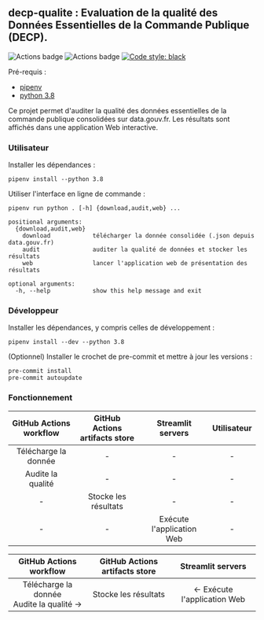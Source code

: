 ## **decp-qualite** : Evaluation de la qualité des Données Essentielles de la Commande Publique (DECP).


![Actions badge](https://github.com/139bercy/decp-qualite/actions/workflows/ci.yaml/badge.svg)
![Actions badge](https://github.com/139bercy/decp-qualite/actions/workflows/cd.yaml/badge.svg)
[![Code style: black](https://img.shields.io/badge/code%20style-black-000000.svg)](https://github.com/psf/black)

Pré-requis :
* [pipenv](https://pipenv-fork.readthedocs.io/en/latest/)
* [python 3.8](https://www.python.org/downloads/release/python-3810/)

Ce projet permet d'auditer la qualité des données essentielles de la commande publique consolidées sur data.gouv.fr. Les résultats sont affichés dans une application Web interactive.

### Utilisateur

Installer les dépendances  :
```shell
pipenv install --python 3.8
```

Utiliser l'interface en ligne de commande  :
```
pipenv run python . [-h] {download,audit,web} ...

positional arguments:
  {download,audit,web}
    download            télécharger la donnée consolidée (.json depuis data.gouv.fr)
    audit               auditer la qualité de données et stocker les résultats
    web                 lancer l'application web de présentation des résultats

optional arguments:
  -h, --help            show this help message and exit
```

### Développeur

Installer les dépendances, y compris celles de développement  :
```shell
pipenv install --dev --python 3.8
```

(Optionnel) Installer le crochet de pre-commit et mettre à jour les versions :
```shell
pre-commit install
pre-commit autoupdate
```

### Fonctionnement

| GitHub Actions workflow | GitHub Actions artifacts store | Streamlit servers | Utilisateur |
|:---:|:---:|:---:|:---:|
| Télécharge la donnée | - | - | - |
| Audite la qualité | - | - | - |
| - | Stocke les résultats | - | - |
| - | - | Exécute l'application Web | - |

| GitHub Actions workflow | GitHub Actions artifacts store | Streamlit servers |
|:---:|:---:|:---:|
| Télécharge la donnée <br> Audite la qualité → | Stocke les résultats | ← Exécute l'application Web | 